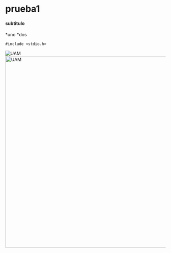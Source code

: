 # prueba1

#### subtitulo

*uno
*dos

~~~
#include <stdio.h>

~~~
![UAM]("./imgs/uamcuajis.jpg")
<image src="./imgs/uamcuajis.jpg" alt="UAM" width="600px">